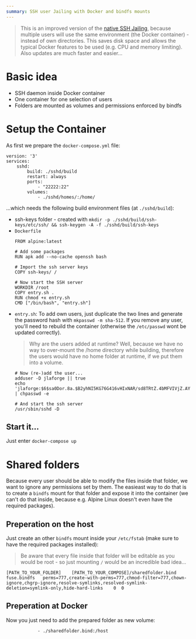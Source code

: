 ```yaml
---
summary: SSH user Jailing with Docker and bindfs mounts
---
```


> This is an improved version of the [native SSH Jailing](../ssh-jailing-with-alpine-linux-native/), because multiple users will use the same environment (the Docker container) - instead of own directories. This saves disk space and allows the typical Docker features to be used (e.g. CPU and memory limiting). Also updates are much faster and easier...

# Basic idea #
* SSH daemon inside Docker container
* One container for one selection of users
* Folders are mounted as volumes and permissions enforced by bindfs

# Setup the Container #
As first we prepare the `docker-compose.yml` file:
```
version: '3'
services:
    sshd:
        build: ./sshd/build
        restart: always
        ports:
            - "22222:22"
        volumes:
            - ./sshd/homes/:/home/
```
...which needs the following build environment files (at `./sshd/build`):
* ssh-keys folder - created with `mkdir -p ./sshd/build/ssh-keys/etc/ssh/ && ssh-keygen -A -f ./sshd/build/ssh-keys`
* `Dockerfile`
    ```
    FROM alpine:latest

    # Add some packages
    RUN apk add --no-cache openssh bash

    # Import the ssh server keys
    COPY ssh-keys/ /

    # Now start the SSH server
    WORKDIR /root
    COPY entry.sh .
    RUN chmod +x entry.sh
    CMD ["/bin/bash", "entry.sh"]
    ```
* `entry.sh`: To add own users, just duplicate the two lines and generate the password hash with `mkpasswd -m sha-512`. If you remove any user, you'll need to rebuild the container (otherwise the `/etc/passwd` wont be updated correctly).
    > Why are the users added at runtime? Well, because we have no way to over-mount the /home directory while building, therefore the users would have no home folder at runtime, if we put them into a volume.
    ```
    # Now (re-)add the user...
    adduser -D jlaforge || true
    echo 'jlaforge:$6$sa0Dor.8a.$B2yhNI5KG76G416vHIxNAR/sd8TRtZ.4bMFVIVjZ.AYpB8iSddTNw2jdHPAhO7QUeaFSPvjpVG3qGFn18INeu.' | chpasswd -e

    # And start the ssh server
    /usr/sbin/sshd -D
    ```

## Start it... ##
Just enter `docker-compose up`

# Shared folders #
Because every user should be able to modify the files inside that folder, we want to ignore any permissions set by them. The easieast way to do that is to create a `bindfs` mount for that folder and expose it into the container (we can't do that inside, because e.g. Alpine Linux doesn't even have the required packages).

## Preperation on the host ##
Just create an other `bindfs` mount inside your `/etc/fstab` (make sure to have the required packages installed):
> Be aware that every file inside that folder will be editable as you would be root - so just mounting `/` would be an incredible bad idea...
```
[PATH_TO_YOUR_FOLDER]    [PATH_TO_YOUR_COMPOSE]/sharedfolder.bind fuse.bindfs   perms=777,create-with-perms=777,chmod-filter=777,chown-ignore,chgrp-ignore,resolve-symlinks,resolved-symlink-deletion=symlink-only,hide-hard-links    0  0
```

## Preperation at Docker ##
Now you just need to add the prepared folder as new volume:
```
            - ./sharedfolder.bind:/host
```
